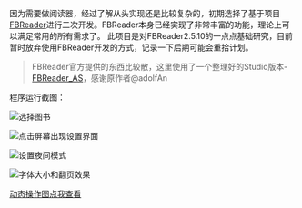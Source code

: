 
因为需要做阅读器，经过了解从头实现还是比较复杂的，初期选择了基于项目[FBReader][1]进行二次开发。FBReader本身已经实现了非常丰富的功能，理论上可以满足常用的所有需求了。
此项目是对FBReader2.5.10的一点点基础研究，目前暂时放弃使用FBReader开发的方式，记录一下后期可能会重拾计划。

> FBReader官方提供的东西比较散，这里使用了一个整理好的Studio版本-[FBReader_AS][2]，感谢原作者@adolfAn

程序运行截图：

![选择图书][3] 

![点击屏幕出现设置界面][4]

![设置夜间模式][5]

![字体大小和翻页效果][6]

[动态操作图点我查看][7]

  [1]: https://github.com/geometer/FBReaderJ
  [2]: https://github.com/adolfAn/FBReader_AS
  [3]: http://o9w936rbz.bkt.clouddn.com/github/img/FreeReader/01.png
  [4]: http://o9w936rbz.bkt.clouddn.com/github/img/FreeReader/02.png
  [5]: http://o9w936rbz.bkt.clouddn.com/github/img/FreeReader/03.png
  [6]: http://o9w936rbz.bkt.clouddn.com/github/img/FreeReader/04.png
  [7]: http://o9w936rbz.bkt.clouddn.com/github/img/FreeReader/caozuo.gif
